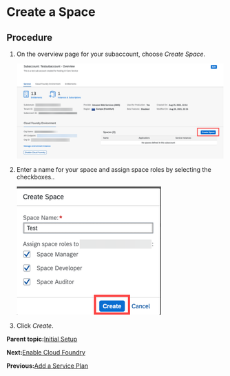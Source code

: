 <!-- loio4c1190ccec524abf8556853799eefa2e -->

# Create a Space



## Procedure

1.  On the overview page for your subaccount, choose *Create Space*.

    ![](images/Create_Space_Button_1e76b96.png)

2.  Enter a name for your space and assign space roles by selecting the checkboxes..

    ![](images/Create_Space_Dialog_94469e8.png)

3.  Click *Create*.


**Parent topic:**[Initial Setup](initial-setup-38c4599.md "You provision SAP AI Core from the SAP BTP cockpit in SAP Business Technology Platform. After provisioning, you will have your service key, which provides URLs and credentials for accessing the SAP AI Core instance")

**Next:**[Enable Cloud Foundry](enable-cloud-foundry-cf0d5d2.md "")

**Previous:**[Add a Service Plan](add-a-service-plan-86002d9.md "")

